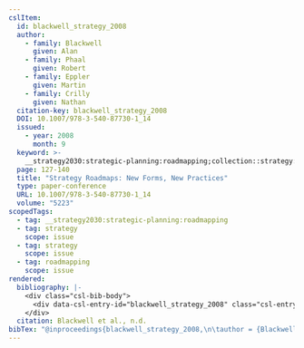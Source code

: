 ```yaml
---
cslItem:
  id: blackwell_strategy_2008
  author:
    - family: Blackwell
      given: Alan
    - family: Phaal
      given: Robert
    - family: Eppler
      given: Martin
    - family: Crilly
      given: Nathan
  citation-key: blackwell_strategy_2008
  DOI: 10.1007/978-3-540-87730-1_14
  issued:
    - year: 2008
      month: 9
  keyword: >-
    __strategy2030:strategic-planning:roadmapping;collection::strategy::strategy::roadmapping
  page: 127-140
  title: "Strategy Roadmaps: New Forms, New Practices"
  type: paper-conference
  URL: 10.1007/978-3-540-87730-1_14
  volume: "5223"
scopedTags:
  - tag: __strategy2030:strategic-planning:roadmapping
  - tag: strategy
    scope: issue
  - tag: strategy
    scope: issue
  - tag: roadmapping
    scope: issue
rendered:
  bibliography: |-
    <div class="csl-bib-body">
      <div data-csl-entry-id="blackwell_strategy_2008" class="csl-entry">Blackwell, A., Phaal, R., Eppler, M., &#38; Crilly, N. n.d.. <i>Strategy Roadmaps: New Forms, New Practices</i>. <i>5223</i>, 127–140. https://doi.org/10.1007/978-3-540-87730-1_14</div>
    </div>
  citation: Blackwell et al., n.d.
bibTex: "@inproceedings{blackwell_strategy_2008,\n\tauthor = {Blackwell, Alan and Phaal, Robert and Eppler, Martin and Crilly, Nathan},\n\tpages = {127--140},\n\ttitle = {Strategy {Roadmaps}: New {Forms}, {New} {Practices}},\n\thowpublished = {10.1007/978-3-540-87730-1\\textunderscore{}14},\n\tvolume = {5223},\n}\n\n"
---
```

